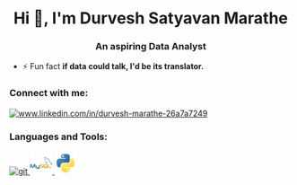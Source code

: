 <h1 align="center">Hi 👋, I'm Durvesh Satyavan Marathe</h1>
<h3 align="center">An aspiring Data Analyst</h3>

- ⚡ Fun fact **if data could talk, I'd be its translator.**

<h3 align="left">Connect with me:</h3>
<p align="left">
<a href="https://linkedin.com/in/www.linkedin.com/in/durvesh-marathe-26a7a7249" target="blank"><img align="center" src="https://raw.githubusercontent.com/rahuldkjain/github-profile-readme-generator/master/src/images/icons/Social/linked-in-alt.svg" alt="www.linkedin.com/in/durvesh-marathe-26a7a7249" height="30" width="40" /></a>
</p>

<h3 align="left">Languages and Tools:</h3>
<p align="left"> <a href="https://git-scm.com/" target="_blank" rel="noreferrer"> <img src="https://www.vectorlogo.zone/logos/git-scm/git-scm-icon.svg" alt="git" width="40" height="40"/> </a> <a href="https://www.mysql.com/" target="_blank" rel="noreferrer"> <img src="https://raw.githubusercontent.com/devicons/devicon/master/icons/mysql/mysql-original-wordmark.svg" alt="mysql" width="40" height="40"/> </a> <a href="https://www.python.org" target="_blank" rel="noreferrer"> <img src="https://raw.githubusercontent.com/devicons/devicon/master/icons/python/python-original.svg" alt="python" width="40" height="40"/> </a> </p>
